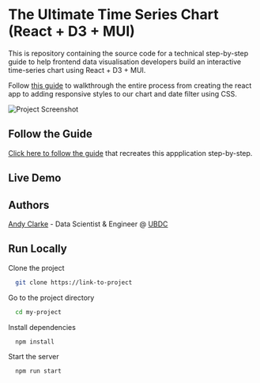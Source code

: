 
# The Ultimate Time Series Chart (React + D3 + MUI)

This is repository containing the source code for a technical step-by-step guide to help frontend data visualisation developers build an interactive time-series chart using React + D3 + MUI.

Follow [this guide](***) to walkthrough the entire process from creating the react app to adding responsive styles to our chart and date filter using CSS. 


![Project Screenshot](https://i.ibb.co/SJd8Jqn/17.png)


## Follow the Guide
[Click here to follow the guide](...) that recreates this appplication step-by-step.
## Live Demo




## Authors

[Andy Clarke](https://github.com/andyclarkemedia) - Data Scientist & Engineer @ [UBDC](https://github.com/urbanbigdatacentre)


## Run Locally

Clone the project

```bash
  git clone https://link-to-project
```

Go to the project directory

```bash
  cd my-project
```

Install dependencies

```bash
  npm install
```

Start the server

```bash
  npm run start
```

